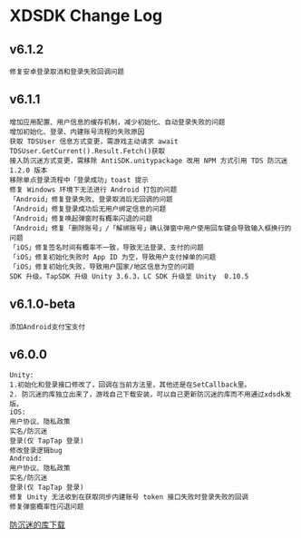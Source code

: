 # XDSDK Change Log

## v6.1.2
```
修复安卓登录取消和登录失败回调问题
```

## v6.1.1
```
增加应用配置、用户信息的缓存机制，减少初始化、自动登录失败的问题
增加初始化、登录、内建账号流程的失败原因
获取 TDSUser 信息方式变更，需游戏主动请求 await TDSUser.GetCurrent().Result.Fetch()获取
接入防沉迷方式变更，需移除 AntiSDK.unitypackage 改用 NPM 方式引用 TDS 防沉迷 1.2.0 版本
移除单点登录流程中「登录成功」toast 提示
修复 Windows 环境下无法进行 Android 打包的问题
「Android」修复登录失败、登录取消后无回调的问题
「Android」修复登录成功后无用户绑定信息的问题
「Android」修复唤起弹窗时有概率闪退的问题
「Android」修复「删除账号」/「解绑账号」确认弹窗中用户使用回车键会导致输入框换行的问题
「iOS」修复签名时间有概率不一致，导致无法登录、支付的问题
「iOS」修复初始化失败时 App ID 为空，导致用户支付掉单的问题
「iOS」修复初始化失败，导致用户国家/地区信息为空的问题
SDK 升级。TapSDK 升级 Unity 3.6.3，LC SDK 升级至 Unity  0.10.5
```
## v6.1.0-beta
```
添加Android支付宝支付
```
## v6.0.0 
```
Unity:
1.初始化和登录接口修改了，回调在当前方法里，其他还是在SetCallback里。
2. 防沉迷的库独立出来了，游戏自己下载安装，可以自己更新防沉迷的库而不用通过xdsdk发版。
iOS:
用户协议、隐私政策
实名/防沉迷
登录(仅 TapTap 登录)
修改登录逻辑bug
Android:
用户协议、隐私政策
实名/防沉迷
登录(仅 TapTap 登录)
修复 Unity 无法收到在获取同步内建账号 token 接口失败时登录失败的回调
修复弹窗概率性闪退问题
```
[防沉迷的库下载](https://github.com/xd-platform/xd_sdk_resource/blob/master/Unity_CN/AntiSDK.unitypackage)

